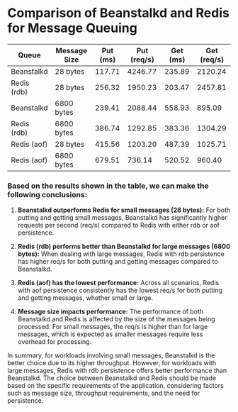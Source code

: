 
# Comparison of Beanstalkd and Redis for Message Queuing

| Queue | Message Size | Put (ms) | Put (req/s) | Get (ms) | Get (req/s) |
|-------|--------------|----------|-------------|----------|-------------|
| Beanstalkd | 28 bytes | 117.71 | 4246.77 | 235.89 | 2120.24 |
| Redis (rdb) | 28 bytes | 256.32 | 1950.23 | 203.47 | 2457.81 |
| Beanstalkd | 6800 bytes | 239.41 | 2088.44 | 558.93 | 895.09 |
| Redis (rdb) | 6800 bytes | 386.74 | 1292.85 | 383.36 | 1304.29 |
| Redis (aof) | 28 bytes | 415.56 | 1203.20 | 487.39 | 1025.71 |
| Redis (aof) | 6800 bytes | 679.51 | 736.14 | 520.52 | 960.40 |

### Based on the results shown in the table, we can make the following conclusions:

1. **Beanstalkd outperforms Redis for small messages (28 bytes):** For both putting and getting small messages, Beanstalkd has significantly higher requests per second (req/s) compared to Redis with either rdb or aof persistence.

2. **Redis (rdb) performs better than Beanstalkd for large messages (6800 bytes):** When dealing with large messages, Redis with rdb persistence has higher req/s for both putting and getting messages compared to Beanstalkd.

3. **Redis (aof) has the lowest performance:** Across all scenarios, Redis with aof persistence consistently has the lowest req/s for both putting and getting messages, whether small or large.

4. **Message size impacts performance:** The performance of both Beanstalkd and Redis is affected by the size of the messages being processed. For small messages, the req/s is higher than for large messages, which is expected as smaller messages require less overhead for processing.

In summary, for workloads involving small messages, Beanstalkd is the better choice due to its higher throughput. However, for workloads with large messages, Redis with rdb persistence offers better performance than Beanstalkd. The choice between Beanstalkd and Redis should be made based on the specific requirements of the application, considering factors such as message size, throughput requirements, and the need for persistence.
